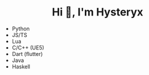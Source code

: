 <h1 align="center">Hi 👋, I'm Hysteryx</h1>

<ul>
  <li>Python</li>
  <li>JS/TS</li>
  <li>Lua</li>
  <li>C/C++ (UE5)</li>
  <li>Dart (flutter)</li>
  <li>Java</li>
  <li>Haskell</li>
</ul>
